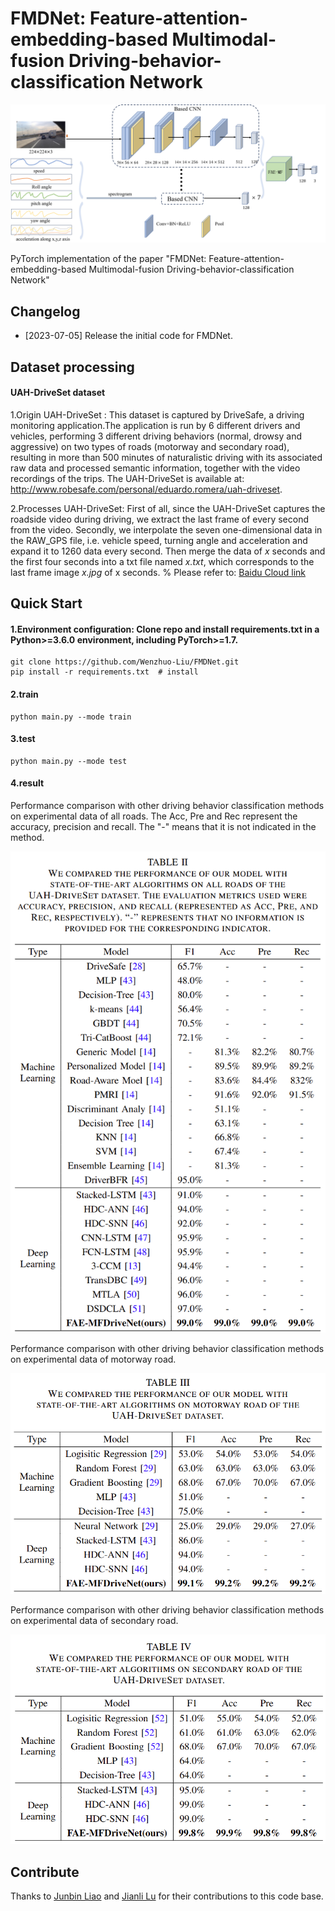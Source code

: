 # **FMDNet: Feature-attention-embedding-based Multimodal-fusion Driving-behavior-classification Network**

![](architecture.PNG)

PyTorch implementation of the paper "FMDNet: Feature-attention-embedding-based Multimodal-fusion Driving-behavior-classification Network"




## **Changelog**



- [2023-07-05] Release the initial code for FMDNet.



## **Dataset processing**



#### **UAH-DriveSet dataset**

1.Origin UAH-DriveSet : This dataset is captured by DriveSafe, a driving monitoring application.The application is run by 6 different drivers and vehicles, performing 3 different driving behaviors (normal, drowsy and aggressive) on two types of roads (motorway and secondary road), resulting in more than 500 minutes of naturalistic driving with its associated raw data and processed semantic information, together with the video recordings of the trips. The UAH-DriveSet is available at: http://www.robesafe.com/personal/eduardo.romera/uah-driveset.

2.Processes UAH-DriveSet: First of all, since the UAH-DriveSet captures the roadside video during driving, we extract the last frame of every second from the video. Secondly, we interpolate the seven one-dimensional data in the RAW_GPS file, i.e. vehicle speed, turning angle and acceleration and expand it to 1260 data every second. Then merge the data of *x* seconds and the first four seconds into a txt file named *x.txt*, which corresponds to the last frame image *x.jpg* of x seconds. 
% Please refer to: [Baidu Cloud link](https://pan.baidu.com/s/1BOK_4rewfofSY79V82muEg?pwd=44sX)




## **Quick Start**

#### 1.Environment configuration: Clone repo and install requirements.txt in a Python>=3.6.0 environment, including PyTorch>=1.7.

```
git clone https://github.com/Wenzhuo-Liu/FMDNet.git
pip install -r requirements.txt  # install
```

#### 2.train

```
python main.py --mode train
```

#### 3.test

```
python main.py --mode test
```

#### 4.result

Performance comparison with other driving behavior classification methods on experimental data of all roads. The Acc, Pre and Rec represent the accuracy, precision and recall. The "-" means that it is not indicated in the method.

![](result1.png)



Performance comparison with other driving behavior classification methods on experimental data of motorway road.

![](result2.png)



Performance comparison with other driving behavior classification methods on experimental data of secondary road.

![](result3.png)

## **Contribute**


Thanks to [Junbin Liao](https://github.com/BugBunnyBin) and [Jianli Lu](https://github.com/alu222) for their contributions to this code base.
